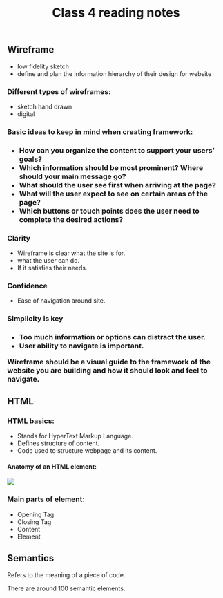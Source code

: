 
<head>
<title>Class 4 notes</title>
</head>
<body>
    <header>
    <h1>Class 4 reading notes</h1>
    </header>

<main>
<section>
<h2>Wireframe</h2>
<ul>


<li>low fidelity sketch</li>

<li>define and plan the information hierarchy of their design for website</li></ul>

<h3>Different types of wireframes:</h3>
<ul>

<li>sketch hand drawn</li>
<li>digital</li></ul>

<h3>Basic ideas to keep in mind when creating framework:<h3>
<ul>

<li>How can you organize the content to support your users’ goals?</li>
<li>Which information should be most prominent? Where should your main message go?</li>
<li>What should the user see first when arriving at the page?</li>
<li>What will the user expect to see on certain areas of the page?</li>
<li>Which buttons or touch points does the user need to complete the desired actions?</li> </ul>

<h3>Clarity</h3>
<ul>

<li>Wireframe is clear what the site is for.</li>
<li>what the user can do.</li>
<li>If it satisfies their needs.</li>
</ul>
<h3>Confidence</h3>
<ul>
<li>Ease of navigation around site.</li></ul>

<h3>Simplicity is key<h3>
<ul>

<li>Too much information or options can distract the user.</li>
<li>User ability to navigate is important.</li></ul>

<p>Wireframe should be a visual guide to the framework of the website you are building and how it should look and feel to navigate.</p>
</section>
<section>
<h2>HTML </h2>
<h3>HTML basics:</h3>
<ul>
<li>Stands for HyperText Markup Language.</li>
<li>Defines structure of content.</li>
<li>Code used to structure webpage and its content.</li>
</ul>

<h4>Anatomy of an HTML element:</h4>

<p>
<img src="https://developer.mozilla.org/en-US/docs/Learn/Getting_started_with_the_web/HTML_basics/grumpy-cat-small.png" />
</p>
<h3>Main parts of element:</h3>
<ul>

<li>Opening Tag</li>
<li>Closing Tag</li>
<li>Content</li>
<li>Element</li>

</ul>
<h2>Semantics</h2>
<p>Refers to the meaning of a piece of code.</p>
<p>There are around 100 semantic elements.</p>
</section>


